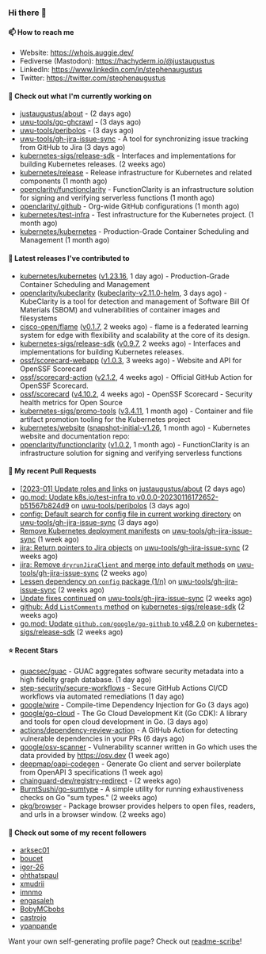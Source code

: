 ### Hi there 👋

#### 📫 How to reach me

- Website: https://whois.auggie.dev/
- Fediverse (Mastodon): https://hachyderm.io/@justaugustus
- LinkedIn: https://www.linkedin.com/in/stephenaugustus
- Twitter: https://twitter.com/stephenaugustus

#### 👷 Check out what I'm currently working on

- [justaugustus/about](https://github.com/justaugustus/about) -  (2 days ago)
- [uwu-tools/go-ghcrawl](https://github.com/uwu-tools/go-ghcrawl) -  (3 days ago)
- [uwu-tools/peribolos](https://github.com/uwu-tools/peribolos) -  (3 days ago)
- [uwu-tools/gh-jira-issue-sync](https://github.com/uwu-tools/gh-jira-issue-sync) - A tool for synchronizing issue tracking from GitHub to Jira (3 days ago)
- [kubernetes-sigs/release-sdk](https://github.com/kubernetes-sigs/release-sdk) - Interfaces and implementations for building Kubernetes releases. (2 weeks ago)
- [kubernetes/release](https://github.com/kubernetes/release) - Release infrastructure for Kubernetes and related components (1 month ago)
- [openclarity/functionclarity](https://github.com/openclarity/functionclarity) - FunctionClarity is an infrastructure solution for signing and verifying serverless functions (1 month ago)
- [openclarity/.github](https://github.com/openclarity/.github) - Org-wide GitHub configurations (1 month ago)
- [kubernetes/test-infra](https://github.com/kubernetes/test-infra) - Test infrastructure for the Kubernetes project. (1 month ago)
- [kubernetes/kubernetes](https://github.com/kubernetes/kubernetes) - Production-Grade Container Scheduling and Management (1 month ago)

#### 🔭 Latest releases I've contributed to

- [kubernetes/kubernetes](https://github.com/kubernetes/kubernetes) ([v1.23.16](https://github.com/kubernetes/kubernetes/releases/tag/v1.23.16), 1 day ago) - Production-Grade Container Scheduling and Management
- [openclarity/kubeclarity](https://github.com/openclarity/kubeclarity) ([kubeclarity-v2.11.0-helm](https://github.com/openclarity/kubeclarity/releases/tag/kubeclarity-v2.11.0-helm), 3 days ago) - KubeClarity is a tool for detection and management of Software Bill Of Materials (SBOM) and vulnerabilities of container images and filesystems
- [cisco-open/flame](https://github.com/cisco-open/flame) ([v0.1.7](https://github.com/cisco-open/flame/releases/tag/v0.1.7), 2 weeks ago) - flame is a federated learning system for edge with flexibility and scalability at the core of its design.
- [kubernetes-sigs/release-sdk](https://github.com/kubernetes-sigs/release-sdk) ([v0.9.7](https://github.com/kubernetes-sigs/release-sdk/releases/tag/v0.9.7), 2 weeks ago) - Interfaces and implementations for building Kubernetes releases.
- [ossf/scorecard-webapp](https://github.com/ossf/scorecard-webapp) ([v1.0.3](https://github.com/ossf/scorecard-webapp/releases/tag/v1.0.3), 3 weeks ago) - Website and API for OpenSSF Scorecard
- [ossf/scorecard-action](https://github.com/ossf/scorecard-action) ([v2.1.2](https://github.com/ossf/scorecard-action/releases/tag/v2.1.2), 4 weeks ago) - Official GitHub Action for OpenSSF Scorecard.
- [ossf/scorecard](https://github.com/ossf/scorecard) ([v4.10.2](https://github.com/ossf/scorecard/releases/tag/v4.10.2), 4 weeks ago) - OpenSSF Scorecard - Security health metrics for Open Source
- [kubernetes-sigs/promo-tools](https://github.com/kubernetes-sigs/promo-tools) ([v3.4.11](https://github.com/kubernetes-sigs/promo-tools/releases/tag/v3.4.11), 1 month ago) - Container and file artifact promotion tooling for the Kubernetes project
- [kubernetes/website](https://github.com/kubernetes/website) ([snapshot-initial-v1.26](https://github.com/kubernetes/website/releases/tag/snapshot-initial-v1.26), 1 month ago) - Kubernetes website and documentation repo: 
- [openclarity/functionclarity](https://github.com/openclarity/functionclarity) ([v1.0.2](https://github.com/openclarity/functionclarity/releases/tag/v1.0.2), 1 month ago) - FunctionClarity is an infrastructure solution for signing and verifying serverless functions

#### 🔨 My recent Pull Requests

- [[2023-01] Update roles and links](https://github.com/justaugustus/about/pull/9) on [justaugustus/about](https://github.com/justaugustus/about) (2 days ago)
- [go.mod: Update k8s.io/test-infra to v0.0.0-20230116172652-b51567b824d9](https://github.com/uwu-tools/peribolos/pull/155) on [uwu-tools/peribolos](https://github.com/uwu-tools/peribolos) (3 days ago)
- [config: Default search for config file in current working directory](https://github.com/uwu-tools/gh-jira-issue-sync/pull/75) on [uwu-tools/gh-jira-issue-sync](https://github.com/uwu-tools/gh-jira-issue-sync) (3 days ago)
- [Remove Kubernetes deployment manifests](https://github.com/uwu-tools/gh-jira-issue-sync/pull/72) on [uwu-tools/gh-jira-issue-sync](https://github.com/uwu-tools/gh-jira-issue-sync) (1 week ago)
- [jira: Return pointers to Jira objects](https://github.com/uwu-tools/gh-jira-issue-sync/pull/65) on [uwu-tools/gh-jira-issue-sync](https://github.com/uwu-tools/gh-jira-issue-sync) (2 weeks ago)
- [jira: Remove `dryrunJiraClient` and merge into default methods](https://github.com/uwu-tools/gh-jira-issue-sync/pull/64) on [uwu-tools/gh-jira-issue-sync](https://github.com/uwu-tools/gh-jira-issue-sync) (2 weeks ago)
- [Lessen dependency on `config` package (1/n)](https://github.com/uwu-tools/gh-jira-issue-sync/pull/63) on [uwu-tools/gh-jira-issue-sync](https://github.com/uwu-tools/gh-jira-issue-sync) (2 weeks ago)
- [Update fixes continued](https://github.com/uwu-tools/gh-jira-issue-sync/pull/60) on [uwu-tools/gh-jira-issue-sync](https://github.com/uwu-tools/gh-jira-issue-sync) (2 weeks ago)
- [github: Add `ListComments` method](https://github.com/kubernetes-sigs/release-sdk/pull/148) on [kubernetes-sigs/release-sdk](https://github.com/kubernetes-sigs/release-sdk) (2 weeks ago)
- [go.mod: Update `github.com/google/go-github` to v48.2.0](https://github.com/kubernetes-sigs/release-sdk/pull/147) on [kubernetes-sigs/release-sdk](https://github.com/kubernetes-sigs/release-sdk) (2 weeks ago)

#### ⭐ Recent Stars

- [guacsec/guac](https://github.com/guacsec/guac) - GUAC aggregates software security metadata into a high fidelity graph database. (1 day ago)
- [step-security/secure-workflows](https://github.com/step-security/secure-workflows) - Secure GitHub Actions CI/CD workflows via automated remediations (1 day ago)
- [google/wire](https://github.com/google/wire) - Compile-time Dependency Injection for Go (3 days ago)
- [google/go-cloud](https://github.com/google/go-cloud) - The Go Cloud Development Kit (Go CDK): A library and tools for open cloud development in Go. (3 days ago)
- [actions/dependency-review-action](https://github.com/actions/dependency-review-action) - A GitHub Action for detecting vulnerable dependencies in your PRs (6 days ago)
- [google/osv-scanner](https://github.com/google/osv-scanner) - Vulnerability scanner written in Go which uses the data provided by https://osv.dev (1 week ago)
- [deepmap/oapi-codegen](https://github.com/deepmap/oapi-codegen) - Generate Go client and server boilerplate from OpenAPI 3 specifications (1 week ago)
- [chainguard-dev/registry-redirect](https://github.com/chainguard-dev/registry-redirect) -  (2 weeks ago)
- [BurntSushi/go-sumtype](https://github.com/BurntSushi/go-sumtype) - A simple utility for running exhaustiveness checks on Go &#34;sum types.&#34; (2 weeks ago)
- [pkg/browser](https://github.com/pkg/browser) - Package browser provides helpers to open files, readers, and urls in a browser window. (2 weeks ago)

#### 👯 Check out some of my recent followers

- [arksec01](https://github.com/arksec01)
- [boucet](https://github.com/boucet)
- [igor-26](https://github.com/igor-26)
- [ohthatspaul](https://github.com/ohthatspaul)
- [xmudrii](https://github.com/xmudrii)
- [imnmo](https://github.com/imnmo)
- [engasaleh](https://github.com/engasaleh)
- [BobyMCbobs](https://github.com/BobyMCbobs)
- [castrojo](https://github.com/castrojo)
- [ypanpande](https://github.com/ypanpande)

Want your own self-generating profile page? Check out [readme-scribe](https://github.com/muesli/readme-scribe)!
